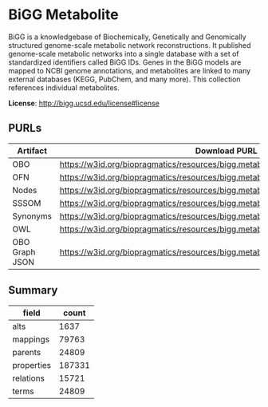 # BiGG Metabolite

BiGG is a knowledgebase of Biochemically, Genetically and Genomically structured genome-scale metabolic network reconstructions. It published genome-scale metabolic networks into a single database with a set of standardized identifiers called BiGG IDs. Genes in the BiGG models are mapped to NCBI genome annotations, and metabolites are linked to many external databases (KEGG, PubChem, and many more). This collection references individual metabolites.

**License**: http://bigg.ucsd.edu/license#license

## PURLs

| Artifact       | Download PURL                                                                         | Latest Versioned Download PURL                                                              |
|----------------|---------------------------------------------------------------------------------------|---------------------------------------------------------------------------------------------|
| OBO            | https://w3id.org/biopragmatics/resources/bigg.metabolite/bigg.metabolite.obo          | https://w3id.org/biopragmatics/resources/bigg.metabolite/1.6.0/bigg.metabolite.obo          |
| OFN            | https://w3id.org/biopragmatics/resources/bigg.metabolite/bigg.metabolite.ofn          | https://w3id.org/biopragmatics/resources/bigg.metabolite/1.6.0/bigg.metabolite.ofn          |
| Nodes          | https://w3id.org/biopragmatics/resources/bigg.metabolite/bigg.metabolite.tsv          | https://w3id.org/biopragmatics/resources/bigg.metabolite/1.6.0/bigg.metabolite.tsv          |
| SSSOM          | https://w3id.org/biopragmatics/resources/bigg.metabolite/bigg.metabolite.sssom.tsv    | https://w3id.org/biopragmatics/resources/bigg.metabolite/1.6.0/bigg.metabolite.sssom.tsv    |
| Synonyms       | https://w3id.org/biopragmatics/resources/bigg.metabolite/bigg.metabolite.synonyms.tsv | https://w3id.org/biopragmatics/resources/bigg.metabolite/1.6.0/bigg.metabolite.synonyms.tsv |
| OWL            | https://w3id.org/biopragmatics/resources/bigg.metabolite/bigg.metabolite.owl          | https://w3id.org/biopragmatics/resources/bigg.metabolite/1.6.0/bigg.metabolite.owl          |
| OBO Graph JSON | https://w3id.org/biopragmatics/resources/bigg.metabolite/bigg.metabolite.json         | https://w3id.org/biopragmatics/resources/bigg.metabolite/1.6.0/bigg.metabolite.json         |

## Summary

| field      |   count |
|------------|---------|
| alts       |    1637 |
| mappings   |   79763 |
| parents    |   24809 |
| properties |  187331 |
| relations  |   15721 |
| terms      |   24809 |
